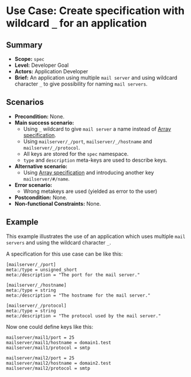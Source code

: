 # Use Case: Create specification with wildcard `_` for an application

## Summary

- **Scope:** `spec`
- **Level:** Developer Goal
- **Actors:** Application Developer
- **Brief:** An application using multiple `mail server` and using wildcard character `_` to give possibility for naming `mail servers`.

## Scenarios

- **Precondition:** None.
- **Main success scenario:**
  - Using `_` wildcard to give `mail server` a name instead of [Array specification](/doc/usecases/spec/create_array_specification.md).
  - Using `mailserver/_/port`, `mailserver/_/hostname` and `mailserver/_/protocol`.
  - All keys are stored for the `spec` namespace.
  - `type` and `description` meta-keys are used to describe keys.
- **Alternative scenario:**
  - Using [Array specification](/doc/usecases/spec/create_array_specification.md) and introducing another key `mailserver/#/name`.
- **Error scenario:**
  - Wrong metakeys are used (yielded as error to the user)
- **Postcondition:** None.
- **Non-functional Constraints:** None.

## Example

This example illustrates the use of an application which uses multiple `mail servers` and using the wildcard character `_`.

A specification for this use case can be like this:

```ni
[mailserver/_/port]
meta:/type = unsigned_short
meta:/description = "The port for the mail server."

[mailserver/_/hostname]
meta:/type = string
meta:/description = "The hostname for the mail server."

[mailserver/_/protocol]
meta:/type = string
meta:/description = "The protocol used by the mail server."
```

Now one could define keys like this:

```ni
mailserver/mail1/port = 25
mailserver/mail1/hostname = domain1.test
mailserver/mail1/protocol = smtp

mailserver/mail2/port = 25
mailserver/mail2/hostname = domain2.test
mailserver/mail2/protocol = smtp
```
